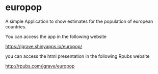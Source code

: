 # europop
A simple Application to show estimates for the population of european countries.

You can access the app in the following website

https://jgrave.shinyapps.io/europop/

you can access the html presentation in the following Rpubs website

http://rpubs.com/jgrave/europop
